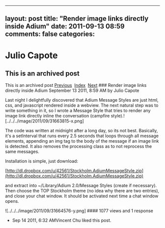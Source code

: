 ---
 layout: post
 title: "Render image links directly inside Adium"
 date: 2011-09-13 08:59
 comments: false
 categories:
 ---

 # Julio Capote
## This is an archived post
This is an archived post
[Previous](../../../posts/2012/01/alfred-extension-for-creating-wunderlist-task.html)  [Index](../../../index.html)  [Next](../../../posts/2011/08/dont-pee-in-the-pool.html) ### Render image links directly inside Adium
September 13 2011,  8:59 AM by Julio Capote

Last night I delightfully discovered that Adium Message Styles are just html, css, and javascript rendered inside a webview. The next natural step was to write something in it, so I wrote a Message Style that tries to render any image link directly inline the conversation (campfire style).![../../../image/2011/09/31663815-x.png] 

The code was written at midnight after a long day, so its not best. Basically, it's a setInterval that runs every 2.5 seconds that loops through all message elements, appending an img tag to the body of the message if an image link is detected. It also removes the processing class as to not reprocess the same messages.

Installation is simple, just download: 

[http://dl.dropbox.com/u/42561/Stockholm.AdiumMessageStyle.zip](http://dl.dropbox.com/u/42561/Stockholm.AdiumMessageStyle.zip) 

and extract into ~/Library/Adium 2.0/Message Styles (create if necessary). Then choose the TOP Stockholm theme (no idea why there are two entries), and close your chat window. It should be activated next time a chat window opens.

![../../../image/2011/09/31664576-y.png] #### 1077 views and 1 response

- Sep 14 2011,  6:32 AMVincent Chu liked this post.

